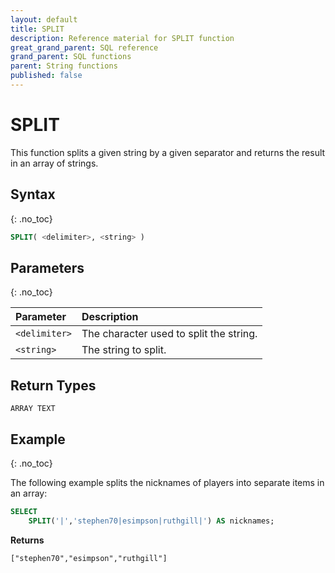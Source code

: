 ```yaml
---
layout: default
title: SPLIT
description: Reference material for SPLIT function
great_grand_parent: SQL reference
grand_parent: SQL functions
parent: String functions
published: false
---
```


# SPLIT

This function splits a given string by a given separator and returns the result in an array of strings.

## Syntax
{: .no_toc}

```sql
SPLIT( <delimiter>, <string> )
```
## Parameters 
{: .no_toc}

| Parameter     | Description                           |
| :------------- | :------------------------------------- |
| `<delimiter>` | The character used to split the string. |
| `<string>`    | The string to split.                  |

## Return Types
`ARRAY TEXT`

## Example
{: .no_toc}

The following example splits the nicknames of players into separate items in an array:

```sql
SELECT
	SPLIT('|','stephen70|esimpson|ruthgill|') AS nicknames;
```

**Returns**

`["stephen70","esimpson","ruthgill"]`
